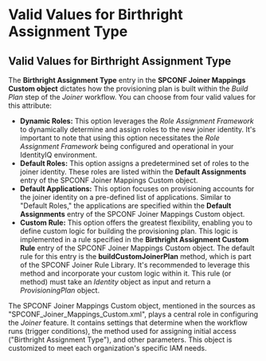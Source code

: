 # Valid Values for Birthright Assignment Type

## Valid Values for Birthright Assignment Type

The **Birthright Assignment Type** entry in the **SPCONF Joiner Mappings Custom object** dictates how the provisioning plan is built within the *Build Plan* step of the *Joiner* workflow. You can choose from four valid values for this attribute:

*   **Dynamic Roles:** This option leverages the *Role Assignment Framework* to dynamically determine and assign roles to the new joiner identity. It's important to note that using this option necessitates the *Role Assignment Framework* being configured and operational in your IdentityIQ environment.
*   **Default Roles:** This option assigns a predetermined set of roles to the joiner identity. These roles are listed within the **Default Assignments** entry of the SPCONF Joiner Mappings Custom object.
*   **Default Applications:** This option focuses on provisioning accounts for the joiner identity on a pre-defined list of applications. Similar to "Default Roles," the applications are specified within the **Default Assignments** entry of the SPCONF Joiner Mappings Custom object.
*   **Custom Rule:** This option offers the greatest flexibility, enabling you to define custom logic for building the provisioning plan. This logic is implemented in a rule specified in the **Birthright Assignment Custom Rule** entry of the SPCONF Joiner Mappings Custom object. The default rule for this entry is the **buildCustomJoinerPlan** method, which is part of the SPCONF Joiner Rule Library. It's recommended to leverage this method and incorporate your custom logic within it. This rule (or method) must take an *Identity* object as input and return a *ProvisioningPlan* object.

The SPCONF Joiner Mappings Custom object, mentioned in the sources as "SPCONF\_Joiner\_Mappings\_Custom.xml", plays a central role in configuring the *Joiner* feature. It contains settings that determine when the workflow runs (trigger conditions), the method used for assigning initial access ("Birthright Assignment Type"), and other parameters. This object is customized to meet each organization's specific IAM needs.
